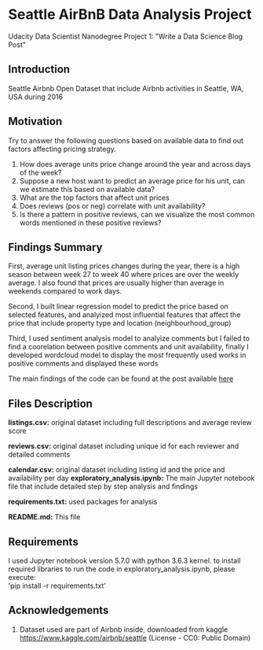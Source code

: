 # Seattle AirBnB Data Analysis Project
Udacity Data Scientist Nanodegree Project 1: "Write a Data Science Blog Post"

## Introduction
Seattle Airbnb Open Dataset that include Airbnb activities in Seattle, WA, USA during 2016</br>

 
## Motivation
Try to answer the following questions based on available data to find out factors affecting pricing strategy.

1. How does average units price change around the year and across days of the week?
2. Suppose a new host want to predict an average price for his unit, can we estimate this based on available data?
3. What are the top factors that affect unit prices
4. Does reviews (pos or neg) correlate with unit availability?
5. Is there a pattern in positive reviews, can we visualize the most common words mentioned in these positive reviews?</br>

## Findings Summary
First, average unit listing prices changes during the year, there is a high season between week 27 to week 40 where prices are over the weekly average. I also found that prices are usually higher than average in weekends compared to work days.

Second, I built linear regression model to predict the price based on selected features, and analyized most influential features that affect the price that include property type and location (neighbourhood_group)

Third, I used sentiment analysis model to analyize comments but I failed to find a coorelation between positive comments and unit availability, finally I developed wordcloud model to display the most frequently used works in positive comments and displayed these words

The main findings of the code can be found at the post available [here](https://medium.com/@ericvenarusso2/what-are-the-most-common-programming-languages-used-in-brazil-8d630b76df2f)</br>

## Files Description
**listings.csv:** original dataset including full descriptions and average review score 

**reviews.csv:** original dataset including unique id for each reviewer and detailed comments

**calendar.csv:** original dataset including listing id and the price and availability per day
**exploratory_analysis.ipynb:** The main Jupyter notebook file that include detailed step by step analysis and findings

**requirements.txt:** used packages for analysis

**README.md:** This file</br>

## Requirements
I used Jupyter notebook version 5.7.0 with python 3.6.3 kernel. to install required libraries to run the code in exploratory_analysis.ipynb, please execute:</br> 
'pip install -r requirements.txt'</br>


## Acknowledgements
1. Dataset used are part of Airbnb inside, downloaded from kaggle https://www.kaggle.com/airbnb/seattle (License - CC0: Public Domain)</br>

